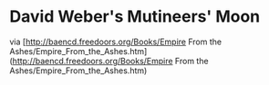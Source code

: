 # David Weber's Mutineers' Moon

via [http://baencd.freedoors.org/Books/Empire From the Ashes/Empire_From_the_Ashes.htm](http://baencd.freedoors.org/Books/Empire From the Ashes/Empire_From_the_Ashes.htm)
